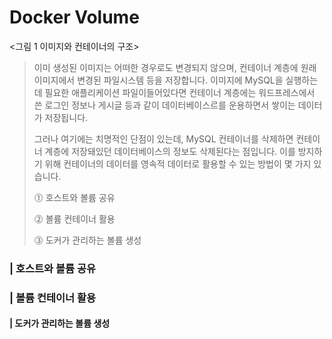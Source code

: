 # Docker Volume 



<그림 1 이미지와 컨테이너의 구조> 

> 이미 생성된 이미지는 어떠한 경우로도 변경되지 않으며, 컨테이너 계층에 원래 이미지에서 변경된 파일시스템 등을 저장합니다. 이미지에 MySQL을 실행하는 데 필요한 애플리케이션 파일이들어있다면 컨테이너 계층에는 워드프레스에서 쓴 로그인 정보나 게시글 등과 같이 데이터베이스르를 운용하면서 쌓이는 데이터가 저장됩니다. 
>
> 그러나 여기에는 치명적인 단점이 있는데, MySQL 컨테이너를 삭제하면 컨테이너 계층에 저장돼있던 데이터베이스의 정보도 삭제된다는 점입니다. 이를 방지하기 위해 컨테이너의 데이터를 영속적 데이터로 활용할 수 있는 방법이 몇 가지 있습니다.
>
> ⓵ 호스트와 볼륨 공유
>
> ⓶ 볼륨 컨테이너 활용
>
> ⓷ 도커가 관리하는 볼륨 생성

### | 호스트와 볼륨 공유

### | 볼륨 컨테이너 활용

#### | 도커가 관리하는 볼륨 생성